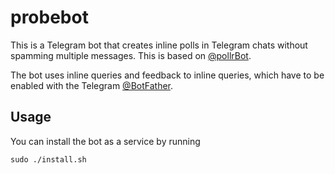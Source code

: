 # probebot
This is a Telegram bot that creates inline polls in Telegram chats
without spamming multiple messages.  This is based on [@pollrBot](https://github.com/jheuel/pollrBot).

The bot uses inline queries and feedback to inline queries, which have to be
enabled with the Telegram [@BotFather](https://telegram.me/BotFather).

## Usage
You can install the bot as a service by running
```
sudo ./install.sh
```
